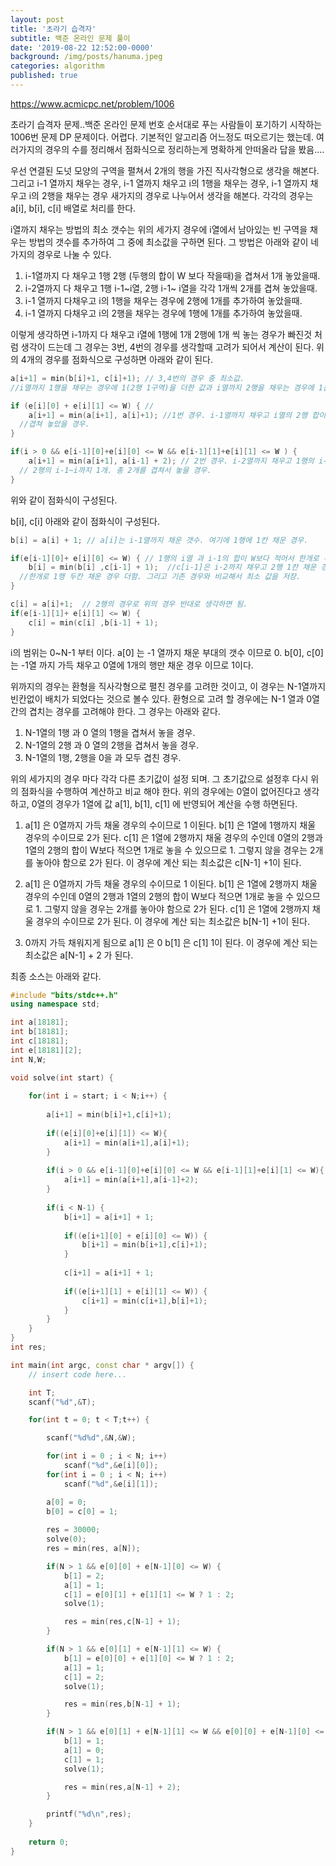 ```yaml
---
layout: post
title: '초라기 습격자'
subtitle: 백준 온라인 문제 풀이
date: '2019-08-22 12:52:00-0000'
background: /img/posts/hanuma.jpeg
categories: algorithm
published: true
---
```


https://www.acmicpc.net/problem/1006

초라기 습격자 문제..백준 온라인 문제 번호 순서대로 푸는 사람들이 포기하기 시작하는 1006번 문제
DP 문제이다. 어렵다. 기본적인 알고리즘 어느정도 떠오르기는 했는데. 여러가지의 경우의 수를 정리해서 점화식으로 정리하는게 명확하게 안떠올라 답을 봤음....

우선 연결된 도넛 모양의 구역을 펼쳐서 2개의 행을 가진 직사각형으로 생각을 해본다. 
그리고 i-1 열까지 채우는 경우, i-1 열까지 채우고 i의 1행을 채우는 경우, i-1 열까지 채우고 i의 2행을 채우는 경우 새가지의 경우로 나누어서 생각을 해본다. 각각의 경우는  a[i], b[i], c[i] 배열로 처리를 한다. 







i열까지 채우는 방법의 최소 갯수는 위의 세가지 경우에 i열에서 남아있는 빈 구역을 채우는 방법의 갯수를 추가하여 그 중에 최소값을 구하면 된다. 그 방법은 아래와 같이 네가지의 경우로 나눌 수 있다.

1. i-1열까지 다 채우고 1행 2행 (두행의 합이 W 보다 작을때)을 겹쳐서 1개 놓았을때.
2. i-2열까지 다 채우고 1행 i-1~i열, 2행 i-1~ i열을 각각 1개씩 2개를 겹쳐 놓았을때.
3. i-1 열까지 다채우고 i의 1행을 채우는 경우에 2행에 1개를 추가하여 놓았을때.
4. i-1 열까지 다채우고 i의 2행을 채우는 경우에 1행에 1개를 추가하여 놓았을때.    

이렇게 생각하면 i-1까지 다 채우고 i열에 1행에 1개 2행에 1개 씩 놓는 경우가 빠진것 처럼 생각이 드는데 그 경우는 3번, 4번의 경우를 생각할때 고려가 되어서 계산이 된다. 
위의 4개의 경우를 점화식으로 구성하면 아래와 같이 된다. 

```c++
a[i+1] = min(b[i]+1, c[i]+1); // 3,4번의 경우 중 최소값. 
//i열까지 1행을 채우는 경우에 1(2행 1구역)을 더한 값과 i열까지 2행을 채우는 경우에 1을 더한 값 중에 최소값. 

if (e[i][0] + e[i][1] <= W) { //
	a[i+1] = min(a[i+1], a[i]+1); //1번 경우. i-1열까지 채우고 i열의 2행 합이 W값 보다 작아서 1개로
  //겹쳐 놓았을 경우.
}

if(i > 0 && e[i-1][0]+e[i][0] <= W && e[i-1][1]+e[i][1] <= W ) {
	a[i+1] = min(a[i+1], a[i-1] + 2); // 2번 경우. i-2열까지 채우고 1행의 i-1~i까지 1개,
  // 2행의 i-1~i까지 1개. 총 2개를 겹쳐서 놓을 경우.
}
```

위와 같이 점화식이 구성된다. 

b[i], c[i] 아래와 같이 점화식이 구성된다.

```c++
b[i] = a[i] + 1; // a[i]는 i-1열까지 채운 갯수. 여기에 1행에 1칸 채운 경우.

if(e[i-1][0]+ e[i][0] <= W) { // 1행의 i열 과 i-1의 합이 W보다 적어서 한개로 두칸 채울 경우
	b[i] = min(b[i] ,c[i-1] + 1);  //c[i-1]은 i-2까지 채우고 2행 1칸 채운 경우에
  //한개로 1행 두칸 채운 경우 더함. 그리고 기존 경우와 비교해서 최소 값을 저장.
}

c[i] = a[i]+1;  // 2행의 경우로 위의 경우 반대로 생각하면 됨.
if(e[i-1][1]+ e[i][1] <= W) {
	c[i] = min(c[i] ,b[i-1] + 1);  
}
```

i의 범위는 0~N-1 부터 이다. a[0] 는 -1 열까지 채운 부대의 갯수 이므로 0. b[0], c[0] 는 -1열 까지 가득 채우고 0열에 1개의 행만 채운 경우 이므로 1이다.

위까지의 경우는 환형을 직사각형으로 펼친 경우를 고려한 것이고, 이 경우는  N-1열까지 빈칸없이 배치가 되었다는 것으로 볼수 있다. 환형으로 고려 할 경우에는 N-1 열과 0열 간의 겹치는 경우를 고려해야 한다. 그 경우는 아래와 같다.

1. N-1열의 1행 과 0 열의 1행을 겹쳐서 놓을 경우.
2. N-1열의 2행 과 0 열의 2행을 겹쳐서 놓을 경우.
3. N-1열의 1행, 2행을 0을 과 모두 겹친 경우.

위의 세가지의 경우 마다 각각 다른 초기값이 설정 되며. 그 초기값으로 설정후 다시 위의 점화식을 수행하여 계산하고 비교 해야 한다. 위의 경우에는 0열이 없어진다고 생각하고, 0열의 경우가 1열에 값 a[1], b[1], c[1] 에 반영되어 계산을 수행 하면된다. 

1. a[1] 은 0열까지 가득 채울 경우의 수이므로 1 이된다. 
   b[1] 은 1열에 1행까지 채울 경우의 수이므로 2가 된다.
   c[1] 은 1열에 2행까지 채울 경우의 수인데 0열의 2행과 1열의 2행의 합이
    W보다 적으면 1개로 놓을 수 있으므로 1. 그렇지 않을 경우는 2개를 놓아야 함으로 2가 된다.
   이 경우에 계산 되는 최소값은 c[N-1] +1이 된다.

2. a[1] 은 0열까지 가득 채울 경우의 수이므로 1 이된다. 
   b[1] 은 1열에 2행까지 채울 경우의 수인데 0열의 2행과 1열의 2행의 합이
   W보다 적으면 1개로 놓을 수 있으므로 1. 그렇지 않을 경우는 2개를 놓아야 함으로 2가 된다.
   c[1] 은 1열에 2행까지 채울 경우의 수이므로 2가 된다.
   이 경우에 계산 되는 최소값은  b[N-1] +1이 된다.

3. 0까지 가득 채워지게 됨으로
   a[1] 은 0
   b[1] 은 c[1] 1이 된다. 
   이 경우에 계산 되는 최소값은 a[N-1] + 2 가 된다.



최종 소스는 아래와 같다.

```c++
#include "bits/stdc++.h"
using namespace std;

int a[18181];
int b[18181];
int c[18181];
int e[18181][2];
int N,W;

void solve(int start) {
    
    for(int i = start; i < N;i++) {
        
        a[i+1] = min(b[i]+1,c[i]+1);
        
        if((e[i][0]+e[i][1]) <= W){
            a[i+1] = min(a[i+1],a[i]+1);
        }
        
        if(i > 0 && e[i-1][0]+e[i][0] <= W && e[i-1][1]+e[i][1] <= W){
            a[i+1] = min(a[i+1],a[i-1]+2);
        }
        
        if(i < N-1) {
            b[i+1] = a[i+1] + 1;
            
            if((e[i+1][0] + e[i][0] <= W)) {
                b[i+1] = min(b[i+1],c[i]+1);
            }
            
            c[i+1] = a[i+1] + 1;
            
            if((e[i+1][1] + e[i][1] <= W)) {
                c[i+1] = min(c[i+1],b[i]+1);
            }
        }
    }
}
int res;

int main(int argc, const char * argv[]) {
    // insert code here...

    int T;
    scanf("%d",&T);

    for(int t = 0; t < T;t++) {

        scanf("%d%d",&N,&W);

        for(int i = 0 ; i < N; i++)
            scanf("%d",&e[i][0]);
        for(int i = 0 ; i < N; i++)
            scanf("%d",&e[i][1]);

        a[0] = 0;
        b[0] = c[0] = 1;
        
        res = 30000;
        solve(0);
        res = min(res, a[N]);

        if(N > 1 && e[0][0] + e[N-1][0] <= W) {
            b[1] = 2;
            a[1] = 1;
            c[1] = e[0][1] + e[1][1] <= W ? 1 : 2;
            solve(1);

            res = min(res,c[N-1] + 1);
        }

        if(N > 1 && e[0][1] + e[N-1][1] <= W) {
            b[1] = e[0][0] + e[1][0] <= W ? 1 : 2;
            a[1] = 1;
            c[1] = 2;
            solve(1);

            res = min(res,b[N-1] + 1);
        }

        if(N > 1 && e[0][1] + e[N-1][1] <= W && e[0][0] + e[N-1][0] <= W) {
            b[1] = 1;
            a[1] = 0;
            c[1] = 1;
            solve(1);

            res = min(res,a[N-1] + 2);
        }

        printf("%d\n",res);
    }
    
    return 0;
}


```




